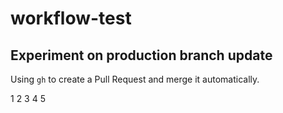 # workflow-test

## Experiment on production branch update

Using `gh` to create a Pull Request and merge it automatically.

1
2
3
4
5
